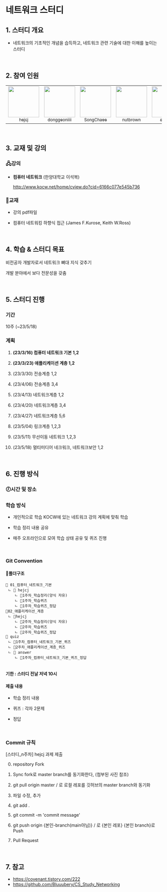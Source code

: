 # 네트워크 스터디

## 1. 스터디 개요

- 네트워크의 기초적인 개념을 습득하고, 네트워크 관련 기술에 대한 이해를 높이는 스터디

<br>

## 2. 참여 인원

<table>
        <td align="center"><a href="https://github.com/hejcj"><img src="https://avatars.githubusercontent.com/u/122426168?v=4?s=100" width="100px;" alt=""/><br /><sub>hejcj</sub></a><br /></td>
            <td align="center"><a href="https://github.com/donggeoniiii"><img src="https://avatars.githubusercontent.com/u/120314184?v=4?s=100" width="100px;" alt=""/><br /><sub>donggeoniiii</sub></a><br /></td>
                <td align="center"><a href="https://github.com/SongChaee"><img src="https://avatars.githubusercontent.com/u/122426072?v=4?s=100" width="100px;" alt=""/><br /><sub>SongChaee</sub></a><br /></td>
    <td align="center"><a href="https://github.com/nutbrown"><img src="https://avatars.githubusercontent.com/u/111677826?v=4?s=100" width="100px;" alt=""/><br /><sub>nutbrown</sub></a><br /></td>
    <td align="center"><a href="https://github.com/s-y-yu"><img src="https://avatars.githubusercontent.com/u/82228797?v=4?s=100" width="100px;" alt=""/><br /><sub>s-y-yu</sub></a><br /></td>
        <td align="center"><a href="https://github.com/s-y-yu"><img src="https://avatars.githubusercontent.com/u/104330984?v=4" width="100px;" alt=""/><br /><sub>bmincof</sub></a><br /></td></table>
<br>

## 3. 교재 및 강의

### 🖧강의

- **컴퓨터 네트워크** (한양대학교 이석복)

  http://www.kocw.net/home/cview.do?cid=6166c077e545b736

### 📘교재

- 강의 pdf파일

- 컴퓨터 네트워킹 하향식 접근 (James F.Kurose, Keith W.Ross)

  <br>

## 4. 학습 & 스터디 목표

비전공자 개발자로서 네트워크 뼈대 지식 갖추기

개발 분야에서 보다 전문성을 갖춤

<br>

## 5. 스터디 진행

### 기간 

10주 (~23/5/18)

### 계획

1. **(23/3/16) 컴퓨터 네트워크 기본 1,2**

2. **(23/3/23) 애플리케이션 계층 1,2**

3. (23/3/30) 전송계층 1,2

4. (23/4/06) 전송계층 3,4

5. (23/4/13) 네트워크계층 1,2

6. (23/4/20) 네트워크계층 3,4

7. (23/4/27) 네트워크계층 5,6

8. (23/5/04) 링크계층 1,2,3

9. (23/5/11) 무선이동 네트워크 1,2,3

10. (23/5/18) 멀티미디어 네크워크, 네트워크보안 1,2

    <br>

## 6. 진행 방식

### 🕖시간 및 장소

### 학습 방식

- 개인적으로 학습 KOCW에 있는 네트워크 강의 계획에 맞춰 학습

- 학습 정리 내용 공유

- 매주 오프라인으로 모여 학습 상태 공유 및 퀴즈 진행

<br>

### Git Convention

#### 📁폴더구조

```
📂 01_컴퓨터_네트워크_기본
 ㄴ 📂 hejcj
    ㄴ 📄1주차_학습정리(양식 자유)
    ㄴ 📄1주차_학습퀴즈
    ㄴ 📄1주차_학습퀴즈_정답
📂02_애플리케이션_계층
 ㄴ 📂hejcj
    ㄴ 📄2주차_학습정리(양식 자유)
    ㄴ 📄2주차_학습퀴즈
    ㄴ 📄2주차_학습퀴즈_정답
📂 quiz
 ㄴ 📄1주차_컴퓨터_네트워크_기본_퀴즈
 ㄴ 📄2주차_애플리케이션_계층_퀴즈
 ㄴ 📂 answer
    ㄴ 📄1주차_컴퓨터_네트워크_기본_퀴즈_정답
         
```

#### 기한 : 스터디 전날 저녁 10시

#### 제출 내용

- 학습 정리 내용 

- 퀴즈 : 각자 2문제

- 정답

<br>

### Commit 규칙

[스터디_n주차] hejcj 과제 제출

0. repository Fork

1. Sync fork로 master branch를 동기화한다, (첨부된 사진 참조)
2. git pull origin master / 로 로컬 레포를 깃허브의 master branch와 동기화
3. 파일 수정, 추가
4. git add .
5. git commit -m 'commit message'
6. git push origin {본인-branch(main아님)} / 로 {본인 레포} {본인 branch}로 Push
7. Pull Request

<br>

## 7. 참고

- https://covenant.tistory.com/222
- https://github.com/Bluuubery/CS_Study_Networking
